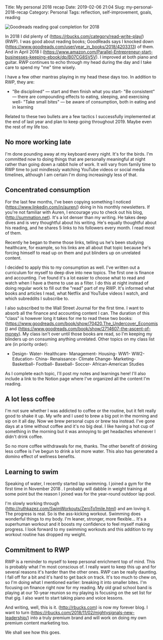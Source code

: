 Title: My personal 2018 recap
Date: 2019-02-06 21:04
Slug: my-personal-2018-recap
Category: Personal
Tags: reflection, self-improvement, goals, reading

![Goodreads reading goal completion for 2018]({static}/images/screen-shot-2019-02-06-at-8.53.41-pm.png)

In 2018 I did plenty of (https://rbucks.com/category/read-write-play/) (RWP). I was good about reading books; GoodReads says I knocked down (https://www.goodreads.com/user/year_in_books/2018/4203313) of them. And in April 2018 I (https://www.amazon.com/Parallel-Entrepreneur-start-businesses-keeping-ebook/dp/B07CG8SV5V). I improved at both piano and guitar. RWP continues to echo through my head during the day and I take care to spend my "me" time wisely.

I have a few other mantras playing in my head these days too. In addition to RWP, they are:

- "Be disciplined" — start and then finish what you start- "Be consistent" — there are compounding effects to eating, sleeping, and exercising well- "Take small bites" — be aware of consumption, both in eating and in learning

Related to these two bullets are a few tactics I successfully implemented at the end of last year and plan to keep going throughout 2019. Maybe even the rest of my life too.

## No more working late

I'm done pounding away at my keyboard every night. It's for the birds. I'm committed now to doing things that are personally meaningful at night rather than going down a rabbit hole of work. It will vary from family time to RWP time to just mindlessly watching YouTube videos or social media timelines, although I am certain I'm doing increasingly less of that.

## Concentrated consumption

For the last few months, I've been copying something I noticed (https://www.linkedin.com/in/auren/) doing in his monthly newsletters. If you're not familiar with Auren, I encourage you to check out his blog, (http://summation.net). It's a lot denser than my writing. He takes deep dives and is very thoughtful about his writing. He's equally thoughtful about his reading, and he shares 5 links to his followers every month. I read most of them. 

Recently he began to theme those links, telling us he's been studying healthcare, for example, so his links are all about that topic because he's forcing himself to read up on them and put blinders up on unrelated content.

I decided to apply this to my consumption as well. I've written out a curriculum for myself to deep dive into new topics. The first one is finance and accounting. I've found it's a lot easier to choose what to read and watch when I have a theme to use as a filter. I do this at night instead of doing regular work to fill out the "read" part of my RWP. It's informed what books and articles I read, what Netflix and YouTube videos I watch, and which subreddits I subscribe to.

I also subscribed to the Wall Street Journal for the first time. I want to absorb all the finance and accounting content I can. The duration of this "class" is however long it takes for me to read these two books: (https://www.goodreads.com/book/show/70420.The_Undercover_Economist) and (https://www.goodreads.com/book/show/2714607-the-ascent-of-money). My class isn't over until those books are read, so I'm keeping my blinders up on consuming anything unrelated. Other topics on my class list are (in priority order):

- Design- Water- Healthcare- Management- Housing- WW1- WW2- Education- China- Renaissance- Climate Change- Marketing- Basketball- Football- Baseball- Soccer- African-American Studies

As I complete each topic, I'll post my notes and learnings here! I'll also include a link to the Notion page where I've organized all the content I'm reading.

## A lot less coffee

I'm not sure whether I was addicted to coffee or the routine, but it felt really good to shake it up. My wife and I used to brew a big pot in the morning and sip on it all day. Now we brew personal cups or brew tea instead. I've gone days at a time without coffee and it's no big deal. I like having a hot cup of something in the morning but it was annoying to get headaches whenever I didn't drink coffee. 

So no more coffee withdrawals for me, thanks. The other benefit of drinking less coffee is I've begun to drink a lot more water. This also has generated a domino effect of wellness benefits.

## Learning to swim

Speaking of water, I recently started lap swimming. I joined a gym for the first time in November 2018 . I probably will dabble in weight training at some point but the reason I joined was for the year-round outdoor lap pool. 

I'm slowly working through (http://ruthkazez.com/SwimWorkouts/ZeroTo1mile.html) and am loving it. The progress is real. So is the ass-kicking workout. Swimming does wonderful things to my body. I'm leaner, stronger, more flexible... It's a superhuman workout and it boosts my confidence to feel myself making progress. I look forward to my swimming workouts and this addition to my workout routine has dropped my weight.

## Commitment to RWP

RWP is a reminder to myself to keep personal enrichment top of mind. This is probably what I'm most conscious of. I really want to keep this up and for several reasons it's harder than the other ones. RWP can be really daunting. I fall off for a bit and it's hard to get back on track. It's too much to chew on, so I'm doing what I mentioned earlier: breaking it into smaller bites. I'm focusing on finance right now for my reading. My old grad school band is playing at our 10-year reunion so my playing is focusing on the set list for that gig. I also want to start taking piano and voice lessons. 

And writing, well, this is it. (http://rbucks.com) is now my forever blog. I want to turn (https://rbucks.com/2018/11/02/mightysignals-new-leadership/) into a truly premium brand and will work on doing my own premium content marketing too.

We shall see how this goes.